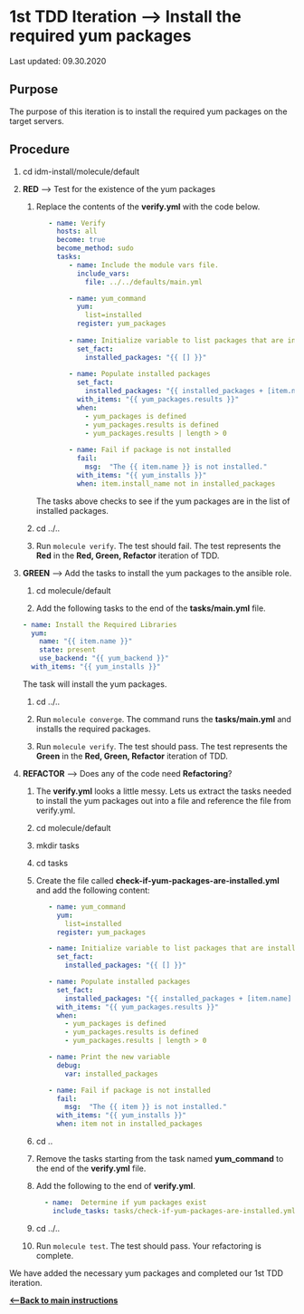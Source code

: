 # 1st TDD Iteration --> Install the required yum packages

Last updated: 09.30.2020

## Purpose

The purpose of this iteration is to install the required yum packages 
on the target servers.

## Procedure
1. cd idm-install/molecule/default

1. **RED** --> Test for the existence of the yum packages
    
    1. Replace the contents of the **verify.yml** with the code below.
        
        ```yaml
           - name: Verify
             hosts: all
             become: true
             become_method: sudo
             tasks:
                - name: Include the module vars file.
                  include_vars:
                    file: ../../defaults/main.yml
       
                - name: yum_command
                  yum:
                    list=installed
                  register: yum_packages
                
                - name: Initialize variable to list packages that are installed
                  set_fact:
                    installed_packages: "{{ [] }}"
                
                - name: Populate installed packages
                  set_fact:
                    installed_packages: "{{ installed_packages + [item.name] }}"
                  with_items: "{{ yum_packages.results }}"
                  when:
                    - yum_packages is defined
                    - yum_packages.results is defined
                    - yum_packages.results | length > 0
                
                - name: Fail if package is not installed
                  fail:
                    msg:  "The {{ item.name }} is not installed."
                  with_items: "{{ yum_installs }}"
                  when: item.install_name not in installed_packages
        ```
                  
        The tasks above checks to see if the yum packages are in the list of
        installed packages.

    1. cd ../..
    1. Run `molecule verify`.  The test should fail.  The test represents
       the **Red** in the **Red, Green, Refactor** iteration of TDD.

1. **GREEN** --> Add the tasks to install the yum packages to the ansible role.
     
    1. cd molecule/default
        
    1. Add the following tasks to the end of the **tasks/main.yml** file.
        
    ```yaml
    - name: Install the Required Libraries
      yum:
        name: "{{ item.name }}"
        state: present
        use_backend: "{{ yum_backend }}"
      with_items: "{{ yum_installs }}"
    ```   
           
    The task will install the yum packages.
        
    1. cd ../..
    
    1. Run `molecule converge`.  The command runs the **tasks/main.yml**
    and installs the required packages.
    
    1. Run `molecule verify`. The test should pass.  The test represents
    the **Green** in the **Red, Green, Refactor** iteration of TDD.

1. **REFACTOR** --> Does any of the code need **Refactoring**?

    1. The **verify.yml** looks a little messy.  Lets us extract the 
        tasks needed to install the yum packages out into a file and
       reference the file from verify.yml.
        
    1. cd molecule/default
        
    1. mkdir tasks
        
    1. cd tasks
    
    1. Create the file called **check-if-yum-packages-are-installed.yml** 
       and add the following content:
        
        ```yaml
           - name: yum_command
             yum:
               list=installed
             register: yum_packages
       
           - name: Initialize variable to list packages that are installed
             set_fact:
               installed_packages: "{{ [] }}"
       
           - name: Populate installed packages
             set_fact:
               installed_packages: "{{ installed_packages + [item.name] }}"
             with_items: "{{ yum_packages.results }}"
             when:
               - yum_packages is defined
               - yum_packages.results is defined
               - yum_packages.results | length > 0
       
           - name: Print the new variable
             debug:
               var: installed_packages
       
           - name: Fail if package is not installed
             fail:
               msg:  "The {{ item }} is not installed."
             with_items: "{{ yum_installs }}"
             when: item not in installed_packages
       ```
        
    1. cd ..
        
    1. Remove the tasks starting from the task named **yum_command** to the
       end of the **verify.yml** file.
        
    1. Add the following to the end of **verify.yml**.
        
        ```yaml
          - name:  Determine if yum packages exist
            include_tasks: tasks/check-if-yum-packages-are-installed.yml
       ```          
           
    1. cd ../..
    1. Run `molecule test`.  The test should pass.  Your refactoring is complete.

We have added the necessary yum packages and completed our 1st TDD iteration.

[**<--Back to main instructions**](../readme.md#1stTDD)